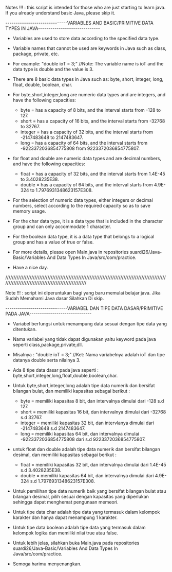 Notes !!! : this script is intended for those who are just starting to learn java. If you already understand basic Java, please skip it.

------------------------------VARIABLES AND BASIC/PRIMITIVE DATA TYPES IN JAVA------------------------------

- Variables are used to store data according to the specified data type.

- Variable names that cannot be used are keywords in Java such as class, package, private, etc.

- For example: "double ioT = 3;" //Note: The variable name is ioT and the data type is double and the value is 3.

- There are 8 basic data types in Java such as: byte, short, integer, long, float, double, boolean, char.

- For byte,short,integer,long are numeric data types and are integers, and have the following capacities:
  
  * byte = has a capacity of 8 bits, and the interval starts from -128 to 127.
  * short = has a capacity of 16 bits, and the interval starts from -32768 to 32767.
  * integer = has a capacity of 32 bits, and the interval starts from -2147483648 to 2147483647.
  * long = has a capacity of 64 bits, and the interval starts from -9223372036854775808 from 9223372036854775807.
  
- for float and double are numeric data types and are decimal numbers, and have the following capacities:

  * float = has a capacity of 32 bits, and the interval starts from 1.4E-45 to 3.4028235E38.
  * double = has a capacity of 64 bits, and the interval starts from 4.9E-324 to 1.7976931348623157E308.
  
- For the selection of numeric data types, either integers or decimal numbers, select according to the required capacity so as to save memory usage.

- For the char data type, it is a data type that is included in the character group and can only accommodate 1 character.

- For the boolean data type, it is a data type that belongs to a logical group and has a value of true or false.

- For more details, please open Main.java in repositories suardi26/Java-Basic/Variables And Data Types In Java/src/com/practice.

- Have a nice day.
 
/////////////////////////////////////////////////////////////////////////////////////////////////////////////////////////////////////////////////////

Note !!! : script ini diperuntukan bagi yang baru memulai belajar java. Jika Sudah Memahami Java dasar Silahkan Di skip.

------------------------------VARIABEL DAN TIPE DATA DASAR/PRIMITIVE PADA JAVA------------------------------

- Variabel berfungsi untuk menampung data sesuai dengan tipe data yang ditentukan.

- Nama variabel yang tidak dapat digunakan yaitu keyword pada java seperti class,package,private,dll.

- Misalnya : "double ioT = 3;" //Ket: Nama variabelnya adalah ioT dan tipe datanya double serta nilainya 3.

- Ada 8 tipe data dasar pada java seperti : byte,short,integer,long,float,double,boolean,char.

- Untuk byte,short,integer,long adalah tipe data numerik dan bersifat bilangan bulat, dan memiliki kapasitas sebagai berikut :
		
	* byte = memiliki kapasitas 8 bit, dan intervalnya dimulai dari -128 s.d 127.
	* short = memiliki kapasitas 16 bit, dan intervalnya dimulai dari -32768 s.d 32767.
	* integer = memiliki kapasitas 32 bit, dan intervlanya dimulai dari -2147483648 s.d 2147483647.
	* long = memiliki kapasitas 64 bit, dan intervalnya dimulai -9223372036854775808 dari s.d 9223372036854775807.

- untuk float dan double adalah tipe data numerik dan bersifat bilangan desimal, dan memiliki kapasitas sebagai berikut :
	
	* float = memiliki kapasitas 32 bit, dan intervalnya dimulai dari 1.4E-45 s.d 3.4028235E38.
	* double = memiliki kapasitas 64 bit, dan intervalnya dimulai dari 4.9E-324 s.d 1.7976931348623157E308.

- Untuk pemilihan tipe data numerik baik yang bersifat bilangan bulat atau bilangan desimal, pilih sesuai dengan kapasitas yang diperlukan sehingga dapat menghemat pengunaan memeori.

- Untuk tipe data char adalah tipe data yang termasuk dalam kelompok karakter dan hanya dapat menampung 1 karakter.

- Untuk tipe data boolean adalah tipe data yang termasuk dalam kelompok logika dan memiliki nilai true atau false.

- Untuk lebih jelas, silahkan buka Main.java pada repositories suardi26/Java-Basic/Variables And Data Types In Java/src/com/practice.

- Semoga harimu menyenangkan.

